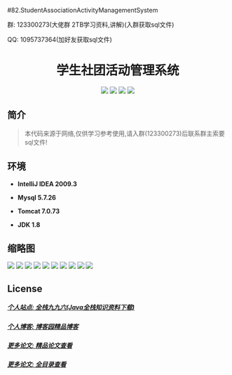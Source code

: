 #82.StudentAssociationActivityManagementSystem

<p>群: 123300273(大佬群 2TB学习资料,讲解)(入群获取sql文件)</p>
<p>QQ: 1095737364(加好友获取sql文件)</p>

<p><h1 align="center">学生社团活动管理系统</h1></p>


<p align="center">
	<img src="https://img.shields.io/badge/jdk-1.8-orange.svg"/>
    <img src="https://img.shields.io/badge/spring-5.x-lightgrey.svg"/>
    <img src="https://img.shields.io/badge/springmvc-3.x-blue.svg"/>
    <img src="https://img.shields.io/badge/mybatis-3.x-yellow.svg"/>
</p>


## 简介


> 本代码来源于网络,仅供学习参考使用,请入群(123300273)后联系群主索要sql文件!



## 环境

- <b>IntelliJ IDEA 2009.3</b>

- <b>Mysql 5.7.26</b>

- <b>Tomcat 7.0.73</b>

- <b>JDK 1.8</b>




## 缩略图

![](https://img2020.cnblogs.com/blog/588112/202201/588112-20220115131256919-1282906709.png)
![](https://img2020.cnblogs.com/blog/588112/202201/588112-20220115131306968-113124485.png)
![](https://img2020.cnblogs.com/blog/588112/202201/588112-20220115131314799-317907455.png)
![](https://img2020.cnblogs.com/blog/588112/202201/588112-20220115131323603-2006527945.png)
![](https://img2020.cnblogs.com/blog/588112/202201/588112-20220115131330236-1286337215.png)
![](https://img2020.cnblogs.com/blog/588112/202201/588112-20220115131353453-2061133594.png)
![](https://img2020.cnblogs.com/blog/588112/202201/588112-20220115131358907-41798604.png)
![](https://img2020.cnblogs.com/blog/588112/202201/588112-20220115131408175-127688355.png)
![](https://img2020.cnblogs.com/blog/588112/202201/588112-20220115131417485-81981390.png)
![](https://img2020.cnblogs.com/blog/588112/202201/588112-20220115131424677-979846674.png)




## License

##### [个人站点: 全栈九九六(Java全栈知识资料下载)](https://www.blog996.com/)
##### [个人博客: 博客园精品博客](https://www.cnblogs.com/yysbolg/)
##### [更多论文: 精品论文查看](https://www.cnblogs.com/yysbolg/category/1886262.html)
##### [更多论文: 全目录查看](https://www.blog996.com/md/2021-09-22-1632317852192.html)


